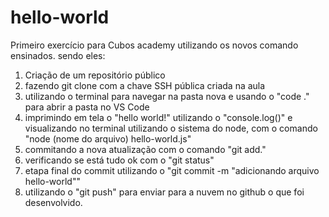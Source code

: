 # hello-world
Primeiro exercício para Cubos academy  utilizando os novos comando ensinados.
sendo eles: 
1. Criação de um repositório público
2. fazendo git clone com a chave SSH pública criada na aula
3. utilizando o terminal para navegar na pasta nova e usando o "code ." para abrir a pasta no VS Code 
4. imprimindo em tela o "hello world!" utilizando o "console.log()" e visualizando no terminal utilizando o sistema do node, com o comando "node (nome do arquivo) hello-world.js" 
5. commitando a nova atualização com o comando "git add."
6. verificando se está tudo ok com o "git status" 
7. etapa final do commit utilizando o "git commit -m "adicionando arquivo hello-world""
8. utilizando o "git push" para enviar para a nuvem no github o que foi desenvolvido.